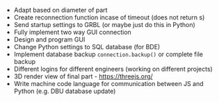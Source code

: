 - Adapt based on diameter of part
- Create reconnection function incase of timeout (does not return s)
- Send startup settings to GRBL (or maybe just do this in Python)
- Fully implement two way GUI connection
- Design and program GUI
- Change Python settings to SQL database (for BDE)
- Implement database backup `connection.backup()` or complete file backup
- Different logins for different engineers (working on different projects)
- 3D render view of final part - https://threejs.org/
- Write machine code language for communication between JS and Python (e.g. DBU database update)